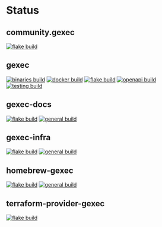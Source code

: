 # Status

## community.gexec
[![flake build](https://github.com/gexec/community.gexec/actions/workflows/flake.yml/badge.svg)](https://github.com/gexec/community.gexec/actions/workflows/flake.yml)

## gexec
[![binaries build](https://github.com/gexec/gexec/actions/workflows/binaries.yml/badge.svg)](https://github.com/gexec/gexec/actions/workflows/binaries.yml) [![docker build](https://github.com/gexec/gexec/actions/workflows/docker.yml/badge.svg)](https://github.com/gexec/gexec/actions/workflows/docker.yml) [![flake build](https://github.com/gexec/gexec/actions/workflows/flake.yml/badge.svg)](https://github.com/gexec/gexec/actions/workflows/flake.yml) [![openapi build](https://github.com/gexec/gexec/actions/workflows/openapi.yml/badge.svg)](https://github.com/gexec/gexec/actions/workflows/openapi.yml) [![testing build](https://github.com/gexec/gexec/actions/workflows/testing.yml/badge.svg)](https://github.com/gexec/gexec/actions/workflows/testing.yml)

## gexec-docs
[![flake build](https://github.com/gexec/gexec-docs/actions/workflows/flake.yml/badge.svg)](https://github.com/gexec/gexec-docs/actions/workflows/flake.yml) [![general build](https://github.com/gexec/gexec-docs/actions/workflows/general.yml/badge.svg)](https://github.com/gexec/gexec-docs/actions/workflows/general.yml)

## gexec-infra
[![flake build](https://github.com/gexec/gexec-infra/actions/workflows/flake.yml/badge.svg)](https://github.com/gexec/gexec-infra/actions/workflows/flake.yml) [![general build](https://github.com/gexec/gexec-infra/actions/workflows/general.yml/badge.svg)](https://github.com/gexec/gexec-infra/actions/workflows/general.yml)

## homebrew-gexec
[![flake build](https://github.com/gexec/homebrew-gexec/actions/workflows/flake.yml/badge.svg)](https://github.com/gexec/homebrew-gexec/actions/workflows/flake.yml) [![general build](https://github.com/gexec/homebrew-gexec/actions/workflows/general.yml/badge.svg)](https://github.com/gexec/homebrew-gexec/actions/workflows/general.yml)

## terraform-provider-gexec
[![flake build](https://github.com/gexec/terraform-provider-gexec/actions/workflows/flake.yml/badge.svg)](https://github.com/gexec/terraform-provider-gexec/actions/workflows/flake.yml)
